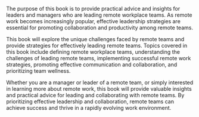 
The purpose of this book is to provide practical advice and insights for leaders and managers who are leading remote workplace teams. As remote work becomes increasingly popular, effective leadership strategies are essential for promoting collaboration and productivity among remote teams.

This book will explore the unique challenges faced by remote teams and provide strategies for effectively leading remote teams. Topics covered in this book include defining remote workplace teams, understanding the challenges of leading remote teams, implementing successful remote work strategies, promoting effective communication and collaboration, and prioritizing team wellness.

Whether you are a manager or leader of a remote team, or simply interested in learning more about remote work, this book will provide valuable insights and practical advice for leading and collaborating with remote teams. By prioritizing effective leadership and collaboration, remote teams can achieve success and thrive in a rapidly evolving work environment.

